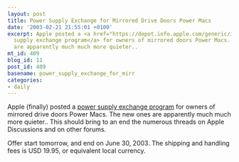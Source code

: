 ```yaml
---
layout: post
title: Power Supply Exchange for Mirrored Drive Doors Power Macs
date: '2003-02-21 21:55:01 +0100'
excerpt: Apple posted a <a href="https://depot.info.apple.com/generic/index.html">power
  supply exchange program</a> for owners of mirrored doors Power Macs. The new ones
  are apparently much much more quieter..
mt_id: 409
blog_id: 11
post_id: 409
basename: power_supply_exchange_for_mirr
categories:
- daily
---
```

Apple (finally) posted a <a href="https://depot.info.apple.com/generic/index.html">power supply exchange program</a> for owners of mirrored drive doors Power Macs. The new ones are apparently much much more quieter.. This should bring to an end the numerous threads on Apple Discussions and on other forums.

Offer start tomorrow, and end on June 30, 2003. The shipping and handling fees is USD 19.95, or equivalent local currency.
